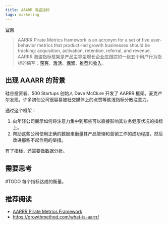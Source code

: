```yaml
---
title: AAARR 海盗指标
tags: marketing
---
```

[官网](https://www.productplan.com/glossary/aarrr-framework/)
> AARRR Pirate Metrics framework is an acronym for a set of five user-behavior metrics that product-led growth businesses should be tracking: acquisition, activation, retention, referral, and revenue.
> AARRR 海盗指标框架是产品主导型增长企业应跟踪的一组五个用户行为指标的缩写：[获客](./1-acquisition.md)、[激活](./2-activation.md)、[保留](./3-retention.md)、[推荐](./4-referral.md)和[收入](./5-revenue.md)。

## 出现 AAARR 的背景
硅谷投资者、500 Startups 创始人 Dave McClure 开发了 AARRR 框架。麦克卢尔发现，许多初创公司很容易被社交媒体上的点赞等肤浅指标分散注意力。

通过这个框架：
1. 向年轻公司展示如何将注意力集中到那些可以直接影响其业务健康状况的指标上。
2. 帮助这些公司使用正确的数据来衡量其产品管理和营销工作的成功程度，然后改进那些不起作用的举措。

有了指标，还需要做[数据分析](../../1-skill/data-analysis/readme.md)。

## 需要思考
#TODO
每个指标达成的衡量。

## 推荐阅读
* [AARRR Pirate Metrics Framework](https://www.productplan.com/glossary/aarrr-framework/)
* https://growthmethod.com/what-is-aarrr/